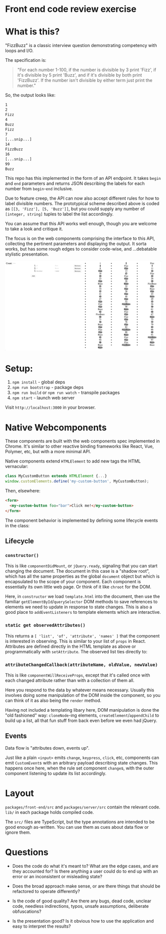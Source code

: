 Front end code review exercise
==============================


What is this?
=============

"FizzBuzz" is a classic interview question demonstrating competency with loops and I/O.

The specification is:
> "For each number 1-100, if the number is divisible by 3 print 'Fizz', if it's divisible by 5 print 'Buzz', and if it's divisible by both print 'FizzBuzz'. If the number isn't divisible by either term just print the number."

So, the output looks like:
```
1
2
Fizz
4
Buzz
Fizz
7
[...snip...]
14
FizzBuzz
16
[...snip...]
99
Buzz
```

This repo has this implemented in the form of an API endpoint. It takes `begin` and `end` parameters and returns JSON describing the labels for each number from `begin`-`end` inclusive.

Due to feature creep, the API can now also accept different rules for how to label divisible numbers. The prototypical scheme described above is coded as `[[3, 'Fizz'], [5, 'Buzz']]`, but you could supply any number of `[integer, string]` tuples to label the list accordingly.

You can assume that this API works well enough, though you are welcome to take a look and critique it.


The focus is on the web components comprising the interface to this API, collecting the pertinent parameters and displaying the output. It sorta works, but has some rough edges to consider code-wise, and ...debatable stylistic presentation.

![in action](fizzbuzz.gif)


Setup:
======

 1. `npm install` - global deps
 2. `npm run bootstrap` - package deps
 3. `npm run build` or `npm run watch` - transpile packages
 4. `npm start` - launch web server

 Visit `http://localhost:3000` in your browser.


Native Webcomponents
====================

These components are built with the web components spec implemented in Chrome. It's similar to other reactive binding frameworks like React, Vue, Polymer, etc, but with a more minimal API.

Native components extend `HTMLElement` to add new tags the HTML vernacular:

```javascript
class MyCustomButton extends HTMLElement {...}
window.customElements.define('my-custom-button', MyCustomButton);
```

Then, elsewhere:
```html
<form>
  <my-custom-button foo="bar">Click me!</my-custom-button>
</form>
```

The component behavior is implemented by defining some lifecycle events in the class:

## Lifecycle

### `constructor()`

This is like `componentDidMount`, or `jQuery.ready`, signaling that you can start changing the document. The document in this case is a "shadow root", which has all the same properties as the global `document` object but which is encapsulated to the scope of your component. Each component is essentially its own little web page. Or think of it like `chroot` for the DOM.

Here, in `constructor` we load `template.html` into the document, then use the familiar `getElementById`/`querySelector` DOM methods to save references to elements we need to update in response to state changes. This is also a good place to `addEventListeners` to template elements which are interactive.

### `static get observedAttributes()`

This returns a `[ 'list', 'of', 'attribute', 'names' ]` that the component is interested in observing. This is similar to your list of `props` in React. Attributes are defined directly in the HTML template as above or programmatically with `setAttribute`. The observed list ties directly to:

### `attributeChangedCallback(attributeName, oldValue, newValue)`

This is like `componentWillReceiveProps`, except that it's called once with each changed attribute rather than with a collection of them all.

Here you respond to the data by whatever means necessary. Usually this involves doing some manipulation of the DOM inside the component, so you can think of it as also being the `render` method.

Having not included a templating libary here, DOM manipulation is done the "old fashioned" way: `cloneNode`-ing elements, `createElement`/`appendChild` to build up a list, all that fun stuff from back even before we even had jQuery.


## Events

Data flow is "attributes down, events up".

Just like a plain `<input>` emits `change`, `keypress`, `click`, etc, components can emit `CustomEvent`s with an arbitrary payload describing state changes. This happens once here, when the rule set component `change`s, with the outer component listening to update its list accordingly.



Layout
======

`packages/front-end/src` and `packages/server/src` contain the relevant code. `lib/` in each package holds compiled code.

The `src/` files are TypeScript, but the type annotations are intended to be good enough as-written. You can use them as cues about data flow or ignore them.



Questions
=========

 * Does the code do what it's meant to? What are the edge cases, and are they accounted for? Is there anything a user could do to end up with an error or an inconsistent or misleading state?

 * Does the broad approach make sense, or are there things that should be refactored to operate differently?

 * Is the code of good quality? Are there any bugs, dead code, unclear code, needless indirections, typos, unsafe assumptions, deliberate obfuscations?

 * Is the presentation good? Is it obvious how to use the application and easy to interpret the results?

